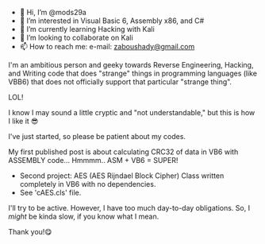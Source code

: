 - 👋 Hi, I’m @mods29a
- 👀 I’m interested in Visual Basic 6, Assembly x86, and C#
- 🌱 I’m currently learning Hacking with Kali
- 💞️ I’m looking to collaborate on Kali
- 📫 How to reach me: e-mail: zaboushady@gmail.com


I'm an ambitious person and geeky towards Reverse Engineering, Hacking, and Writing code that does "strange" things in
programming languages (like VBB6) that does not officially support that particular "strange thing".

LOL!

I know I may sound a little cryptic and "not understandable," but this is how I like it 😎


I've just started, so please be patient about my codes.


My first published post is about calculating CRC32 of data in VB6 with ASSEMBLY code... Hmmmm.. ASM + VB6 = SUPER!

* Second project: AES (AES Rijndael Block Cipher) Class written completely in VB6 with no dependencies.
* See 'cAES.cls' file.


I'll try to be active. However, I have too much day-to-day obligations. So, I *might* be kinda slow, if you know what I mean.



Thank you!😋
